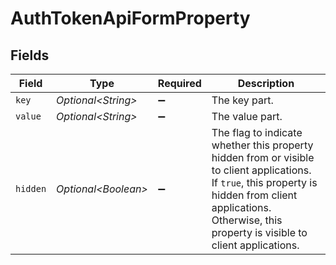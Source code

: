 # AuthTokenApiFormProperty


## Fields

| Field                                                                                                                                                                                                               | Type                                                                                                                                                                                                                | Required                                                                                                                                                                                                            | Description                                                                                                                                                                                                         |
| ------------------------------------------------------------------------------------------------------------------------------------------------------------------------------------------------------------------- | ------------------------------------------------------------------------------------------------------------------------------------------------------------------------------------------------------------------- | ------------------------------------------------------------------------------------------------------------------------------------------------------------------------------------------------------------------- | ------------------------------------------------------------------------------------------------------------------------------------------------------------------------------------------------------------------- |
| `key`                                                                                                                                                                                                               | *Optional\<String>*                                                                                                                                                                                                 | :heavy_minus_sign:                                                                                                                                                                                                  | The key part.                                                                                                                                                                                                       |
| `value`                                                                                                                                                                                                             | *Optional\<String>*                                                                                                                                                                                                 | :heavy_minus_sign:                                                                                                                                                                                                  | The value part.                                                                                                                                                                                                     |
| `hidden`                                                                                                                                                                                                            | *Optional\<Boolean>*                                                                                                                                                                                                | :heavy_minus_sign:                                                                                                                                                                                                  | The flag to indicate whether this property hidden from or visible to client applications.<br/>If `true`, this property is hidden from client applications. Otherwise, this property is visible to client applications.<br/> |